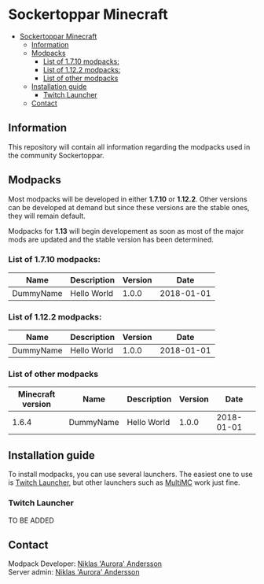 # Sockertoppar Minecraft

- [Sockertoppar Minecraft](#sockertoppar-minecraft)
  * [Information](#information)
  * [Modpacks](#modpacks)
    + [List of 1.7.10 modpacks:](#list-of-1710-modpacks-)
    + [List of 1.12.2 modpacks:](#list-of-1122-modpacks-)
    + [List of other modpacks](#list-of-other-modpacks)
  * [Installation guide](#installation-guide)
    + [Twitch Launcher](#twitch-launcher)
  * [Contact](#contact)

## Information

This repository will contain all information regarding the modpacks used in the community Sockertoppar.

## Modpacks

Most modpacks will be developed in either **1.7.10** or **1.12.2**. Other versions can be developed at demand but since these versions are the stable ones, they will remain default.

Modpacks for **1.13** will begin developement as soon as most of the major mods are updated and the stable version has been determined.

### List of 1.7.10 modpacks:

| Name | Description | Version | Date |
| -----| ----------- | ------- | ---- |
| DummyName | Hello World | 1.0.0 | 2018-01-01 |

### List of 1.12.2 modpacks:

| Name | Description | Version | Date |
| -----| ----------- | ------- | ---- |
| DummyName | Hello World | 1.0.0 | 2018-01-01 |

### List of other modpacks

| Minecraft version | Name | Description | Version | Date |
| ----------------- | ---- | ----------- | ------- | ---- |
| 1.6.4 | DummyName | Hello World | 1.0.0 | 2018-01-01 |

## Installation guide

To install modpacks, you can use several launchers. The easiest one to use is [Twitch Launcher](https://app.twitch.tv/download), but other launchers such as [MultiMC](https://multimc.org/#Download) work just fine.

### Twitch Launcher

TO BE ADDED

## Contact

Modpack Developer: [Niklas 'Aurora' Andersson](https://github.com/AuroraBTH) <br>
Server admin: [Niklas 'Aurora' Andersson](https://github.com/AuroraBTH)
